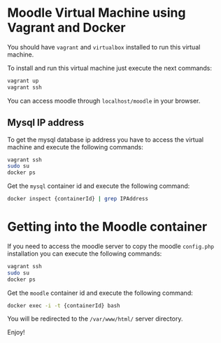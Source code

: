 # Moodle Virtual Machine using Vagrant and Docker

You should have `vagrant` and `virtualbox` installed to run this virtual machine.

To install and run this virtual machine just execute the next commands:

```bash
vagrant up
vagrant ssh
```

You can access moodle through `localhost/moodle` in your browser.

## Mysql IP address

To get the mysql database ip address you have to access the virtual machine and execute the following commands:

```bash
vagrant ssh
sudo su
docker ps
```

Get the `mysql` container id and execute the following command:

```bash
docker inspect {containerId} | grep IPAddress
```

# Getting into the Moodle container

If you need to access the moodle server to copy the moodle `config.php` installation you can execute the following commands:


```bash
vagrant ssh
sudo su
docker ps
```

Get the `moodle` container id and execute the following command:

```bash
docker exec -i -t {containerId} bash
```

You will be redirected to the `/var/www/html/` server directory.

Enjoy!


